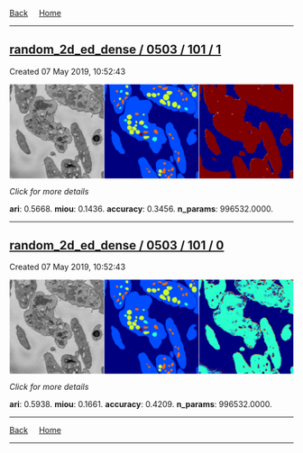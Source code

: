 
[Back](..)&nbsp;&nbsp;&nbsp;&nbsp;&nbsp;[Home](https://leapmanlab.github.io/snapshots)

---

<div class="summary"><a href="1"><h2>random_2d_ed_dense / 0503 / 101 / 1</h2></a><p>Created 07 May 2019, 10:52:43
</p><a href="1"><img src="1/media/summary.png" align="center"></a><p>
<i>Click for more details</i>
</p></div>

**ari**: 0.5668. **miou**: 0.1436. **accuracy**: 0.3456. **n_params**: 996532.0000. 

---

<div class="summary"><a href="0"><h2>random_2d_ed_dense / 0503 / 101 / 0</h2></a><p>Created 07 May 2019, 10:52:43
</p><a href="0"><img src="0/media/summary.png" align="center"></a><p>
<i>Click for more details</i>
</p></div>

**ari**: 0.5938. **miou**: 0.1661. **accuracy**: 0.4209. **n_params**: 996532.0000. 

---

[Back](..)&nbsp;&nbsp;&nbsp;&nbsp;&nbsp;[Home](https://leapmanlab.github.io/snapshots)

---